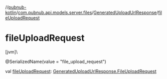 //[pubnub-kotlin](../../../index.md)/[com.pubnub.api.models.server.files](../index.md)/[GeneratedUploadUrlResponse](index.md)/[fileUploadRequest](file-upload-request.md)

# fileUploadRequest

[jvm]\

@SerializedName(value = &quot;file_upload_request&quot;)

val [fileUploadRequest](file-upload-request.md): [GeneratedUploadUrlResponse.FileUploadRequest](-file-upload-request/index.md)
